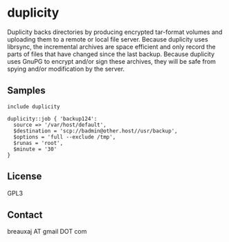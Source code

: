 duplicity
=========

Duplicity backs directories by producing encrypted tar-format volumes and
uploading them to a remote or local file server. Because duplicity uses
librsync, the incremental archives are space efficient and only record the
parts of files that have changed since the last backup. Because duplicity uses
GnuPG to encrypt and/or sign these archives, they will be safe from spying
and/or modification by the server.

Samples
-------
```
include duplicity
```
```
duplicity::job { 'backup124':
  source => '/var/host/default',
  $destination = 'scp://badmin@other.host//usr/backup',
  $options = 'full --exclude /tmp',
  $runas = 'root',
  $minute = '30'
}
```

License
-------
GPL3

Contact
-------
breauxaj AT gmail DOT com
